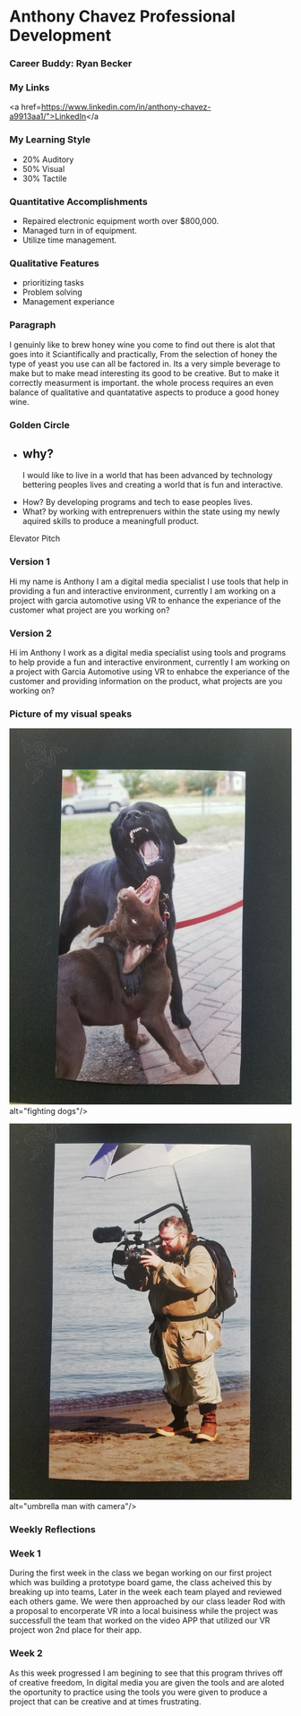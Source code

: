 <!doctypehtml>

<h1>Anthony Chavez
Professional Development</h1>

<h3>Career Buddy: Ryan Becker</h3>

<h3>My Links</h3>

    
<a href=https://www.linkedin.com/in/anthony-chavez-a9913aa1/">LinkedIn</a
    
<h3>My Learning Style</h3>
<ul>
<li>20% Auditory</li>
<li>50% Visual</li>
<li>30% Tactile</li></ul>

<h3>Quantitative Accomplishments</h3>
 <ul>
   <li> Repaired electronic equipment worth over $800,000.</li>
   <li>Managed turn in of equipment.</li>
   <li>Utilize time management.</li></ul>
   
<h3>Qualitative Features</h3>
<ul>
   <li> prioritizing tasks</li>                                                       
   <li>Problem solving </li>
   <li>Management experiance</li></ul>
                    
<h3>Paragraph</h3>
                                                                 
   <p1> I genuinly like to brew honey wine you come to find out there is alot that goes into it Sciantifically and practically, From the selection of honey the type of yeast you use can all be factored in. Its a very simple beverage to make but to make mead interesting its good to be creative. But to make it correctly measurment is important. the whole process requires an even balance of qualitative and quantatative aspects to produce a good honey wine.</p1>
                                                                 
<h3>Golden Circle</h3>
<ul>
    <li><h2>why?</h2> I would like to live in a world that has been advanced by technology bettering peoples lives and creating a world that is fun and interactive.</li></ul>
<ul>
<li>How? By developing programs and tech to ease peoples lives.</li>
<li>What? by working with entreprenuers within the state using my newly aquired skills to produce a meaningfull product.</li></ul>

<h8>Elevator Pitch</h3>

<h3>Version 1</h3>
 
 <p> Hi my name is  Anthony I am a digital media specialist I use tools that help in providing a fun and interactive environment, currently I am working on a project with garcia automotive using VR to enhance the experiance of the customer what project are you working on?</p>
 
<h3>Version 2</h3>
                                                                                                                                                                                                                                                  
  <p>Hi im Anthony I work as a digital media specialist using tools and programs to help provide a fun and interactive environment, currently I am working on a project with Garcia Automotive using VR to enhabce the experiance of the customer and providing information on the product, what projects are you working on?</p>
  
<h3>Picture of my visual speaks</h3>

<img src="20190131_101452.jpg"/> alt="fighting dogs"/>
                                                                 
<img src="20190131_101506.jpg"/> alt="umbrella man with camera"/>
                                                                 
<h3>Weekly Reflections</3>

<h3>Week 1</h3>
<p>During the first week in the class we began working on our first project which was building a prototype board game, the class acheived this by breaking up into teams, Later in the week each team played and reviewed each others game. We were then approached by our class leader Rod with a proposal to encorperate VR into a local buisiness while the project was successfull the team that worked on the video APP that utilized our VR project won 2nd place for their app.</p>
<h3>Week 2</h3>
<p>As this week progressed I am begining to see that this program thrives off of creative freedom, In digital media you are given the tools and are aloted the oportunity to practice using the tools you were given to produce a project that can be creative and at times frustrating.</p>
